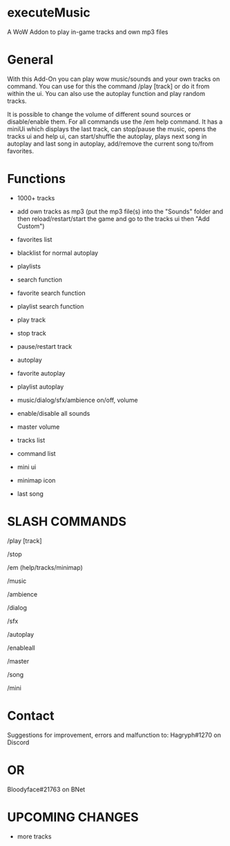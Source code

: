 # executeMusic
A WoW Addon to play in-game tracks and own mp3 files

# General

With this Add-On you can play wow music/sounds and your own tracks on command. You can use for this the command /play [track] or do it from within the ui. You can also use the autoplay function and play random tracks.

It is possible to change the volume of different sound sources or disable/enable them.
For all commands use the /em help command.
It has a miniUi which displays the last track, can stop/pause the music, opens the tracks ui and help ui, can start/shuffle the autoplay, plays next song in autoplay and last song in autoplay, add/remove the current song to/from favorites.

 

# Functions

- 1000+ tracks

- add own tracks as mp3 (put the mp3 file(s) into the "Sounds" folder and then reload/restart/start the game and go to the tracks ui then "Add Custom")

- favorites list

- blacklist for normal autoplay

- playlists

- search function

- favorite search function

- playlist search function

- play track

- stop track

- pause/restart track

- autoplay

- favorite autoplay

- playlist autoplay

- music/dialog/sfx/ambience on/off, volume 

- enable/disable all sounds

- master volume 

- tracks list

- command list

- mini ui

- minimap icon

- last song

 

# SLASH COMMANDS

/play [track]

/stop

/em (help/tracks/minimap)

/music

/ambience

/dialog

/sfx

/autoplay

/enableall

/master

/song 

/mini

 

# Contact

Suggestions for improvement, errors and malfunction to: Hagryph#1270 on Discord

# OR

Bloodyface#21763 on BNet

 

# UPCOMING CHANGES

- more tracks
